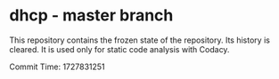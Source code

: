 # dhcp - master branch

This repository contains the frozen state of the repository.
Its history is cleared. It is used only for static code
analysis with Codacy.

Commit Time: 1727831251